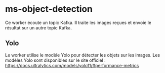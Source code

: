 # ms-object-detection

Ce worker écoute un topic Kafka.
Il traite les images reçues et envoie le résultat sur un autre topic Kafka.

## Yolo

Le worker utilise le modèle Yolo pour détecter les objets sur les images.
Les modèles Yolo sont disponibles sur le site officiel : https://docs.ultralytics.com/models/yolo11/#performance-metrics